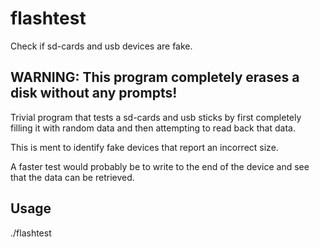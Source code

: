 # flashtest
Check if sd-cards and usb devices are fake.

## WARNING: This program completely erases a disk without any prompts!

Trivial program that tests a sd-cards and usb sticks by first completely filling
it with random data and then attempting to read back that data.

This is ment to identify fake devices that report an incorrect size.

A faster test would probably be to write to the end of the device and see that the data can be retrieved.

## Usage
./flashtest <device>

